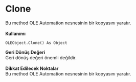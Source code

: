 # Clone

Bu method OLE Automation nesnesinin bir kopyasını yaratır.\
\
**Kullanımı**

```
OLEObject.Clone() As Object
```

**Geri Dönüş Değeri**\
Geri dönüş değeri önemli değildir.\
\
**Dikkat Edilecek Noktalar**\
Bu method OLE Automation nesnesinin bir kopyasını yaratır.
